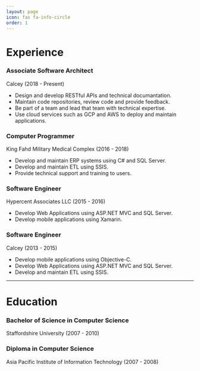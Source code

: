 ```yaml
---
layout: page
icon: fas fa-info-circle
order: 1
---
```


# Experience

### Associate Software Architect
Calcey
(2018 - Present)

- Design and develop RESTful APIs and technical documantation.
- Maintain code repositories, review code and provide feedback.
- Be part of a team and lead that team with technical expertise.
- Use cloud services such as GCP and AWS to deploy and maintain applications.



### Computer Programmer
King Fahd Military Medical Complex
(2016 - 2018)

- Develop and maintain ERP systems using C# and SQL Server.
- Develop and maintain ETL using SSIS.
- Provide technical support and training to users.

### Software Engineer
Hypercent Associates LLC
(2015 - 2016)

- Develop Web Applications using ASP.NET MVC and SQL Server.
- Develop mobile applications using Xamarin.

### Software Engineer
Calcey
(2013 - 2015)

- Develop mobile applications using Objective-C.
- Develop Web Applications using ASP.NET MVC and SQL Server.
- Develop and maintain ETL using SSIS.

---

# Education 

### Bachelor of Science in Computer Science
Staffordshire University
(2007 - 2010)

### Diploma in Computer Science
Asia Pacific Institute of Information Technology
(2007 - 2008)